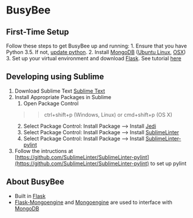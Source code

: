 # BusyBee

## First-Time Setup
Follow these steps to get BusyBee up and running:
	1. Ensure that you have Python 3.5. If not, [update python](https://www.python.org/downloads/).
	2. Install [MongoDB](https://www.mongodb.com/) ([Ubuntu Linux](https://docs.mongodb.com/manual/tutorial/install-mongodb-on-ubuntu/), [OSX](https://docs.mongodb.com/manual/tutorial/install-mongodb-on-os-x/#install-mongodb-with-homebrew))
	3. Set up your virtual environment and download [Flask](http://flask.pocoo.org/). See tutorial [here](http://flask.pocoo.org/docs/0.11/installation/)


## Developing using Sublime
1. Download Sublime Text
	[Sublime Text](https://www.sublimetext.com/)
2. Install Appropriate Packages in Sublime
	1. Open Package Control 
	> > ctrl+shift+p (Windows, Linux) or cmd+shift+p (OS X)
	2. Select Package Control: Install Package --> Install [Jedi](http://jedi.jedidjah.ch/en/latest/)
	3. Select Package Control: Install Package --> Install [SublimeLinter](http://www.sublimelinter.com/en/latest/)
	4. Select Package Control: Install Package --> Install [SublimeLinter-pylint](https://github.com/SublimeLinter/SublimeLinter-pylint)
3. Follow the intructions at [https://github.com/SublimeLinter/SublimeLinter-pylint](https://github.com/SublimeLinter/SublimeLinter-pylint) to set up pylint


## About BusyBee
* Built in [Flask](http://flask.pocoo.org/)
* [Flask-Mongoengine](http://docs.mongoengine.org/projects/flask-mongoengine/en/latest/) and [Mongoengine](http://mongoengine.org/) are used to interface with [MongoDB](https://www.mongodb.com/)
